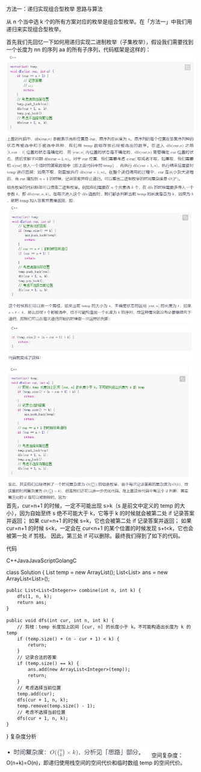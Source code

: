 方法一：递归实现组合型枚举
思路与算法

从 n 个当中选 k 个的所有方案对应的枚举是组合型枚举。在「方法一」中我们用递归来实现组合型枚举。

首先我们先回忆一下如何用递归实现二进制枚举（子集枚举），假设我们需要找到一个长度为 nn 的序列 aa 的所有子序列，代码框架是这样的：
![img_1.png](img_1.png)
![img_2.png](img_2.png)
![img_3.png](img_3.png)
首先，cur=n+1 的时候，一定不可能出现 s>k（s 是前文中定义的 temp 的大小），因为自始至终 s 绝不可能大于 k，它等于 k 的时候就会被第二处 if 记录答案并返回；
如果 cur=n+1 的时候 s=k，它也会被第二处 if 记录答案并返回；
如果 cur=n+1 的时候 s<k，一定会在 cur<n+1 的某个位置的时候发现 s+t<k，它也会被第一处 if 剪枝。
因此，第三处 if 可以删除。最终我们得到了如下的代码。

代码

C++JavaJavaScriptGolangC

class Solution {
List<Integer> temp = new ArrayList<Integer>();
List<List<Integer>> ans = new ArrayList<List<Integer>>();

    public List<List<Integer>> combine(int n, int k) {
        dfs(1, n, k);
        return ans;
    }

    public void dfs(int cur, int n, int k) {
        // 剪枝：temp 长度加上区间 [cur, n] 的长度小于 k，不可能构造出长度为 k 的 temp
        if (temp.size() + (n - cur + 1) < k) {
            return;
        }
        // 记录合法的答案
        if (temp.size() == k) {
            ans.add(new ArrayList<Integer>(temp));
            return;
        }
        // 考虑选择当前位置
        temp.add(cur);
        dfs(cur + 1, n, k);
        temp.remove(temp.size() - 1);
        // 考虑不选择当前位置
        dfs(cur + 1, n, k);
    }
}
复杂度分析

![img.png](img.png)
空间复杂度：O(n+k)=O(n)，即递归使用栈空间的空间代价和临时数组 temp 的空间代价。
